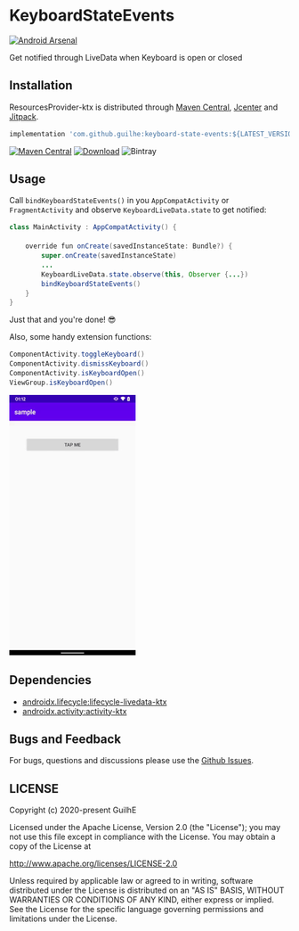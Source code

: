 # KeyboardStateEvents
[![Android Arsenal](https://img.shields.io/badge/Android%20Arsenal-KeyboardStateEvents-brightgreen.svg?style=flat)](https://android-arsenal.com/details/1/8092)

Get notified through LiveData when Keyboard is open or closed

## Installation

ResourcesProvider-ktx is distributed through [Maven Central](https://search.maven.org/artifact/com.github.guilhe/keyboard-state-events), [Jcenter](https://bintray.com/gdelgado/android/KeyboardStateEvents) and [Jitpack](https://jitpack.io/#GuilhE/KeyboardStateEvents).

```groovy
implementation 'com.github.guilhe:keyboard-state-events:${LATEST_VERSION}'
```
[![Maven Central](https://img.shields.io/maven-central/v/com.github.guilhe/keyboard-state-events.svg)](https://search.maven.org/search?q=g:com.github.guilhe%20AND%20keyboard-state-events) [![Download](https://api.bintray.com/packages/gdelgado/android/KeyboardStateEvents/images/download.svg)](https://bintray.com/gdelgado/android/KeyboardStateEvents/_latestVersion) ![Bintray](https://img.shields.io/bintray/dt/gdelgado/android/KeyboardStateEvents)

## Usage

Call `bindKeyboardStateEvents()` in you `AppCompatActivity` or `FragmentActivity` and observe `KeyboardLiveData.state` to get notified:
```java
class MainActivity : AppCompatActivity() {

    override fun onCreate(savedInstanceState: Bundle?) {
        super.onCreate(savedInstanceState)
        ...
        KeyboardLiveData.state.observe(this, Observer {...})
        bindKeyboardStateEvents()
    }
}
```
Just that and you're done! 😎

Also, some handy extension functions:  
```java
ComponentActivity.toggleKeyboard()
ComponentActivity.dismissKeyboard()
ComponentActivity.isKeyboardOpen()
ViewGroup.isKeyboardOpen()
```

<img src="media/sample.gif" alt="Sample"/>
    
## Dependencies
- [androidx.lifecycle:lifecycle-livedata-ktx](https://developer.android.com/jetpack/androidx/releases/lifecycle)
- [androidx.activity:activity-ktx](https://developer.android.com/jetpack/androidx/releases/activity)


## Bugs and Feedback

For bugs, questions and discussions please use the [Github Issues](https://github.com/GuilhE/KeyboardStateEvents/issues).

## LICENSE

Copyright (c) 2020-present GuilhE

Licensed under the Apache License, Version 2.0 (the "License");
you may not use this file except in compliance with the License.
You may obtain a copy of the License at

<http://www.apache.org/licenses/LICENSE-2.0>

Unless required by applicable law or agreed to in writing, software
distributed under the License is distributed on an "AS IS" BASIS,
WITHOUT WARRANTIES OR CONDITIONS OF ANY KIND, either express or implied.
See the License for the specific language governing permissions and
limitations under the License.

